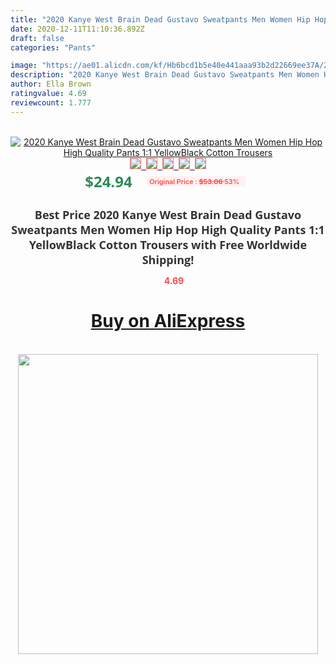 ```yaml
---
title: "2020 Kanye West Brain Dead Gustavo Sweatpants Men Women Hip Hop High Quality Pants 1:1 YellowBlack Cotton Trousers"
date: 2020-12-11T11:10:36.892Z
draft: false
categories: "Pants"

image: "https://ae01.alicdn.com/kf/Hb6bcd1b5e40e441aaa93b2d22669ee37A/2020-Kanye-West-Brain-Dead-Gustavo-Sweatpants-Men-Women-Hip-Hop-High-Quality-Pants-1-1.jpg"
description: "2020 Kanye West Brain Dead Gustavo Sweatpants Men Women Hip Hop High Quality Pants 1:1 YellowBlack Cotton Trousers"
author: Ella Brown
ratingvalue: 4.69
reviewcount: 1.777
---
```

<br>
<div style="text-align: center;">
<a href="https://s.click.aliexpress.com/e/_A2DFlL" target="_blank" rel="nofollow noopener noreferrer"><img alt="2020 Kanye West Brain Dead Gustavo Sweatpants Men Women Hip Hop High Quality Pants 1:1 YellowBlack Cotton Trousers" class="magnifier-image" src="https://ae01.alicdn.com/kf/Hb6bcd1b5e40e441aaa93b2d22669ee37A/2020-Kanye-West-Brain-Dead-Gustavo-Sweatpants-Men-Women-Hip-Hop-High-Quality-Pants-1-1.jpg_640x640.jpg">
<br>
<img style="border:1px solid salmon" src="https://ae01.alicdn.com/kf/Hb6bcd1b5e40e441aaa93b2d22669ee37A/2020-Kanye-West-Brain-Dead-Gustavo-Sweatpants-Men-Women-Hip-Hop-High-Quality-Pants-1-1.jpg_120x120.jpg">&nbsp;&nbsp;<img style="border:1px solid salmon" src="https://ae01.alicdn.com/kf/H3c0cfac44f6a4ed5a8174733d03fcc56q/2020-Kanye-West-Brain-Dead-Gustavo-Sweatpants-Men-Women-Hip-Hop-High-Quality-Pants-1-1.jpg_120x120.jpg">&nbsp;&nbsp;<img style="border:1px solid salmon" src="https://ae01.alicdn.com/kf/H8e69483c63a74e3395fb996d0e83f302I/2020-Kanye-West-Brain-Dead-Gustavo-Sweatpants-Men-Women-Hip-Hop-High-Quality-Pants-1-1.jpg_120x120.jpg">&nbsp;&nbsp;<img style="border:1px solid salmon" src="https://ae01.alicdn.com/kf/H953bc10f029540a6943174ab0baa44d8d/2020-Kanye-West-Brain-Dead-Gustavo-Sweatpants-Men-Women-Hip-Hop-High-Quality-Pants-1-1.jpg_120x120.jpg">&nbsp;&nbsp;<img style="border:1px solid salmon" src="https://ae01.alicdn.com/kf/He9debcf746cf451cba3df3260f5863190/2020-Kanye-West-Brain-Dead-Gustavo-Sweatpants-Men-Women-Hip-Hop-High-Quality-Pants-1-1.jpg_120x120.jpg"></a></div><br0>
<div style="text-align: center;"><span style="background-color: white; border: 0px; box-sizing: border-box; color: seagreen; display: inline-block; font-family: &quot;open sans&quot; , &quot;arial&quot; , &quot;helvetica&quot; , sans-serif , &quot;heiti&quot;; font-size: 24px; font-stretch: inherit; font-weight: 700; line-height: inherit; margin: 0px 10px 0px 0px; padding: 0px; vertical-align: middle;">$24.94 </span>
<span style="background: rgb(255 , 241 , 241); border-radius: 3px; border: 0px; box-sizing: border-box; color: #ff4747; display: inline-block; font-family: inherit; font-size: 12px; font-stretch: inherit; font-style: inherit; font-variant: inherit; font-weight: 600; line-height: inherit; margin: 0px; padding: 2px 5px; transform: scale(0.9); vertical-align: middle;">Original Price : <b style="text-decoration: line-through;">$53.06 </b> 53%&nbsp;&nbsp;</span></div>
<h1 style="color: #333333; display: inline-block; font-family: &quot;open sans&quot; , &quot;arial&quot; , &quot;helvetica&quot; , sans-serif , &quot;heiti&quot;; font-size: 18px; font-stretch: inherit; font-weight: 700; text-align: center;">Best Price 2020 Kanye West Brain Dead Gustavo Sweatpants Men Women Hip Hop High Quality Pants 1:1 YellowBlack Cotton Trousers with Free Worldwide Shipping!</h1>
<div style="color: #ff4747; text-align: center;">
<img src="https://4.bp.blogspot.com/-M0ZcTcb-5uY/XleCXlxnR4I/AAAAAAAAAEc/OrjgMkXV1oMQFaCRZj5HQwOCBcu3w1FegCPcBGAYYCw/s1600/star.png" style="height: 15px;">&nbsp;<b>4.69</b></div>
<div class="button_cont" align="center"><a class="buynow_a" href="https://s.click.aliexpress.com/e/_A2DFlL" target="_blank" rel="nofollow noopener noreferrer"><H1>Buy on AliExpress</H1></a></div><br>
<div class="separator" style="clear: both; text-align: center;">
<img src="https://lh3.googleusercontent.com/-pTy5HemUv9M/XlePHvY0dAI/AAAAAAAAAE4/0nX5iRUoIWY8eMW9Dpxeirr157OZliDIgCLcBGAsYHQ/s1600/badge.gif" width="480">
</div>
